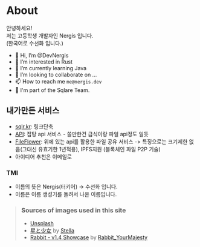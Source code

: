 # About
안녕하세요!<br/>
저는 고등학생 개발자인 Nergis 입니다.<br/>
(한국어로 수선화 입니다.)

- 👋 Hi, I’m @DevNergis
- 👀 I’m interested in Rust
- 🌱 I’m currently learning Java
- 💞️ I’m looking to collaborate on ...
- 📫 How to reach me `me@nergis.dev`
- 🏢 I'm part of the Sqlare Team.

## 내가만든 서비스
- [sqlr.kr](https://sqlr.kr): 링크단축
- [API](https://api.nergis.dev): 잡탕 api 서비스 - 쓸만한건 급식이랑 파일 api정도 일듯
- [FileFlower](https://file.nergis.dev): 위에 있는 api를 활용한 파일 공유 서비스 -> 특징으로는 크기제한 없음(그대신 유효기한 1년적용), IPFS지원 (블록체인 파일 P2P 기술)
- 아이디어 추천은 이메일로

### TMI
- 이름의 뜻은 Nergis(터키어) -> 수선화 입니다.
- 이름은 이름 생성기를 돌려서 나온 이름입니다.

> ### Sources of images used in this site
> - [Unsplash](https://unsplash.com/)
> - [星と少女](https://www.pixiv.net/artworks/108916539) by [Stella](https://www.pixiv.net/users/93273965)
> - [Rabbit - v1.4 Showcase](https://civitai.com/posts/586908) by [Rabbit_YourMajesty](https://civitai.com/user/Rabbit_YourMajesty)
